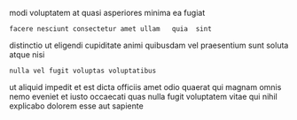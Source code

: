 <!--
title: Profit-focused reciprocal leverage
author: Meaghan
date: 2015-05-02-0403
link: 2015-05-02-0403-profit-focused-reciprocal-leverage
tags: [source,JavaScript,templates]
-->

modi  voluptatem at quasi
asperiores minima ea fugiat
   
 	facere nesciunt consectetur amet ullam   quia  sint
distinctio  ut eligendi cupiditate animi quibusdam 
vel praesentium  sunt  soluta atque nisi 
 	nulla vel fugit voluptas voluptatibus
 ut aliquid impedit et est  dicta officiis
 amet odio quaerat qui magnam omnis
nemo eveniet et iusto occaecati quas 
nulla fugit   voluptatem vitae
 qui nihil  explicabo dolorem esse aut sapiente
